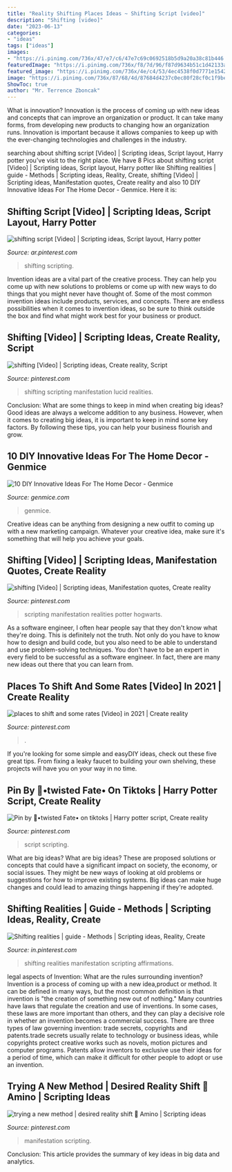 ```yaml
---
title: "Reality Shifting Places Ideas ~ Shifting Script [video]"
description: "Shifting [video]"
date: "2023-06-13"
categories:
- "ideas"
tags: ["ideas"]
images:
- "https://i.pinimg.com/736x/47/e7/c6/47e7c69c0692518b5d9a20a38c81b446.jpg"
featuredImage: "https://i.pinimg.com/736x/f8/7d/96/f87d9634b51c1d42133af5c27832fffb.jpg"
featured_image: "https://i.pinimg.com/736x/4e/c4/53/4ec4538f0d7771e1542f9eeffb3f86d4.jpg"
image: "https://i.pinimg.com/736x/87/68/4d/87684d4237c0ec80f28cf0c1f9be75d6.jpg"
ShowToc: true
author: "Mr. Terrence Zboncak"
---
```



What is innovation?
Innovation is the process of coming up with new ideas and concepts that can improve an organization or product. It can take many forms, from developing new products to changing how an organization runs. Innovation is important because it allows companies to keep up with the ever-changing technologies and challenges in the industry.

	

		
searching about shifting script [Video] | Scripting ideas, Script layout, Harry potter you've visit to the right place. We have 8 Pics about shifting script [Video] | Scripting ideas, Script layout, Harry potter like Shifting realities | guide - Methods | Scripting ideas, Reality, Create, shifting [Video] | Scripting ideas, Manifestation quotes, Create reality and also 10 DIY Innovative Ideas For The Home Decor - Genmice. Here it is:
		
    
## Shifting Script [Video] | Scripting Ideas, Script Layout, Harry Potter

<img loading=lazy src="https://i.pinimg.com/736x/3b/8e/ef/3b8eef38c69ea3d5bb084565ac9d81aa.jpg" onerror="this.onerror=null;this.src='https://tse1.mm.bing.net/th?id=OIP.OT5CFtn4Qn-3Lu9ykPsGWAHaNK&amp;pid=15.1';" alt="shifting script [Video] | Scripting ideas, Script layout, Harry potter">

_Source: ar.pinterest.com_

>shifting scripting. 

	

Invention ideas are a vital part of the creative process. They can help you come up with new solutions to problems or come up with new ways to do things that you might never have thought of. Some of the most common invention ideas include products, services, and concepts. There are endless possibilities when it comes to invention ideas, so be sure to think outside the box and find what might work best for your business or product.

    
## Shifting [Video] | Scripting Ideas, Create Reality, Script

<img loading=lazy src="https://i.pinimg.com/736x/87/68/4d/87684d4237c0ec80f28cf0c1f9be75d6.jpg" onerror="this.onerror=null;this.src='https://tse3.mm.bing.net/th?id=OIP.Nu63Ps6wzp9eK-TeckzZiQHaNK&amp;pid=15.1';" alt="shifting [Video] | Scripting ideas, Create reality, Script">

_Source: pinterest.com_

>shifting scripting manifestation lucid realities. 

	

Conclusion: What are some things to keep in mind when creating big ideas?
Good ideas are always a welcome addition to any business. However, when it comes to creating big ideas, it is important to keep in mind some key factors. By following these tips, you can help your business flourish and grow.

    
## 10 DIY Innovative Ideas For The Home Decor - Genmice

<img loading=lazy src="http://genmice.com/design-ideas/10-DIY-Innovative-Ideas-For-The-Home-Decor/dd18.jpg" onerror="this.onerror=null;this.src='https://tse2.mm.bing.net/th?id=OIP.WkSnuKHU1kuYPQ3L2LEfNwHaD4&amp;pid=15.1';" alt="10 DIY Innovative Ideas For The Home Decor - Genmice">

_Source: genmice.com_

>genmice. 

	

Creative ideas can be anything from designing a new outfit to coming up with a new marketing campaign. Whatever your creative idea, make sure it's something that will help you achieve your goals.

    
## Shifting [Video] | Scripting Ideas, Manifestation Quotes, Create Reality

<img loading=lazy src="https://i.pinimg.com/736x/3f/c1/ea/3fc1ea44cd748f6144663bd45b5cf2cd.jpg" onerror="this.onerror=null;this.src='https://tse2.mm.bing.net/th?id=OIP.pSI4BKETmDLvY6z5VwVnVgHaNK&amp;pid=15.1';" alt="shifting [Video] | Scripting ideas, Manifestation quotes, Create reality">

_Source: pinterest.com_

>scripting manifestation realities potter hogwarts. 

	

As a software engineer, I often hear people say that they don't know what they're doing. This is definitely not the truth. Not only do you have to know how to design and build code, but you also need to be able to understand and use problem-solving techniques. You don't have to be an expert in every field to be successful as a software engineer. In fact, there are many new ideas out there that you can learn from.

    
## Places To Shift And Some Rates [Video] In 2021 | Create Reality

<img loading=lazy src="https://i.pinimg.com/736x/e3/f2/3f/e3f23f7d9a072a36876f896d46bb9725.jpg" onerror="this.onerror=null;this.src='https://tse3.mm.bing.net/th?id=OIP.obODpKGFhM4Plm5D47zs2AHaNK&amp;pid=15.1';" alt="places to shift and some rates [Video] in 2021 | Create reality">

_Source: pinterest.com_

>. 

	

If you're looking for some simple and easyDIY ideas, check out these five great tips. From fixing a leaky faucet to building your own shelving, these projects will have you on your way in no time.

    
## Pin By 🥀•twisted Fate• On Tiktoks | Harry Potter Script, Create Reality

<img loading=lazy src="https://i.pinimg.com/736x/f8/7d/96/f87d9634b51c1d42133af5c27832fffb.jpg" onerror="this.onerror=null;this.src='https://tse2.mm.bing.net/th?id=OIP.Hfumkr6NATdhbviX-dL79QHaNK&amp;pid=15.1';" alt="Pin by 🥀•twisted Fate• on tiktoks | Harry potter script, Create reality">

_Source: pinterest.com_

>script scripting. 

	

What are big ideas?
What are big ideas? These are proposed solutions or concepts that could have a significant impact on society, the economy, or social issues. They might be new ways of looking at old problems or suggestions for how to improve existing systems. Big ideas can make huge changes and could lead to amazing things happening if they're adopted.

    
## Shifting Realities | Guide - Methods | Scripting Ideas, Reality, Create

<img loading=lazy src="https://i.pinimg.com/736x/47/e7/c6/47e7c69c0692518b5d9a20a38c81b446.jpg" onerror="this.onerror=null;this.src='https://tse1.mm.bing.net/th?id=OIP.DuhsWXjLuNIvqKptlaX7WgHaKC&amp;pid=15.1';" alt="Shifting realities | guide - Methods | Scripting ideas, Reality, Create">

_Source: in.pinterest.com_

>shifting realities manifestation scripting affirmations. 

	

legal aspects of Invention: What are the rules surrounding invention?
Invention is a process of coming up with a new idea,product or method. It can be defined in many ways, but the most common definition is that invention is "the creation of something new out of nothing." Many countries have laws that regulate the creation and use of inventions. In some cases, these laws are more important than others, and they can play a decisive role in whether an invention becomes a commercial success.
There are three types of law governing invention: trade secrets, copyrights and patents.trade secrets usually relate to technology or business ideas, while copyrights protect creative works such as novels, motion pictures and computer programs. Patents allow inventors to exclusive use their ideas for a period of time, which can make it difficult for other people to adopt or use an invention.

    
## Trying A New Method | Desired Reality Shift 🍓 Amino | Scripting Ideas

<img loading=lazy src="https://i.pinimg.com/736x/4e/c4/53/4ec4538f0d7771e1542f9eeffb3f86d4.jpg" onerror="this.onerror=null;this.src='https://tse2.mm.bing.net/th?id=OIP.G9I7X-aVylzytDoDRw41vgAAAA&amp;pid=15.1';" alt="trying a new method | desired reality shift 🍓 Amino | Scripting ideas">

_Source: pinterest.com_

>manifestation scripting. 

	

Conclusion:
This article provides the summary of key ideas in big data and analytics.

